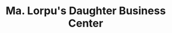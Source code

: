 ---
title: "Ma. Lorpu's Daughter Business Center"
url: /gbarnga/ma-lorpus-daughter-business-center/
shop: Lebensmittel
---
